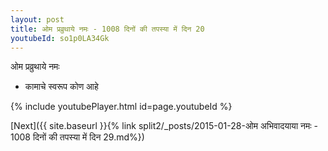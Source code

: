 ```yaml
---
layout: post
title: ओम प्रव्रुथाये नमः - 1008 दिनों की तपस्या में दिन 20
youtubeId: so1p0LA34Gk
---
```

 
 
 ओम प्रव्रुथाये नमः  
 
 -  कामाचे स्वरूप कोण आहे 
 
  
 
  
 
 
 
 
 
 


{% include youtubePlayer.html id=page.youtubeId %}
 
[Next]({{ site.baseurl }}{% link  split2/_posts/2015-01-28-ओम अभिवादयाया नमः - 1008 दिनों की तपस्या में दिन 29.md%})
 
